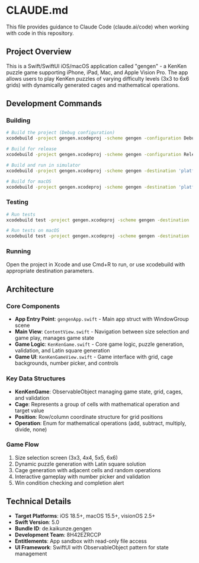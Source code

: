 # CLAUDE.md

This file provides guidance to Claude Code (claude.ai/code) when working with code in this repository.

## Project Overview

This is a Swift/SwiftUI iOS/macOS application called "gengen" - a KenKen puzzle game supporting iPhone, iPad, Mac, and Apple Vision Pro. The app allows users to play KenKen puzzles of varying difficulty levels (3x3 to 6x6 grids) with dynamically generated cages and mathematical operations.

## Development Commands

### Building
```bash
# Build the project (Debug configuration)
xcodebuild -project gengen.xcodeproj -scheme gengen -configuration Debug build

# Build for release
xcodebuild -project gengen.xcodeproj -scheme gengen -configuration Release build

# Build and run in simulator
xcodebuild -project gengen.xcodeproj -scheme gengen -destination 'platform=iOS Simulator,name=iPhone 15 Pro' build

# Build for macOS
xcodebuild -project gengen.xcodeproj -scheme gengen -destination 'platform=macOS' build
```

### Testing
```bash
# Run tests
xcodebuild test -project gengen.xcodeproj -scheme gengen -destination 'platform=iOS Simulator,name=iPhone 15 Pro'

# Run tests on macOS
xcodebuild test -project gengen.xcodeproj -scheme gengen -destination 'platform=macOS'
```

### Running
Open the project in Xcode and use Cmd+R to run, or use xcodebuild with appropriate destination parameters.

## Architecture

### Core Components
- **App Entry Point**: `gengenApp.swift` - Main app struct with WindowGroup scene
- **Main View**: `ContentView.swift` - Navigation between size selection and game play, manages game state
- **Game Logic**: `KenKenGame.swift` - Core game logic, puzzle generation, validation, and Latin square generation
- **Game UI**: `KenKenGameView.swift` - Game interface with grid, cage backgrounds, number picker, and controls

### Key Data Structures
- **KenKenGame**: ObservableObject managing game state, grid, cages, and validation
- **Cage**: Represents a group of cells with mathematical operation and target value
- **Position**: Row/column coordinate structure for grid positions
- **Operation**: Enum for mathematical operations (add, subtract, multiply, divide, none)

### Game Flow
1. Size selection screen (3x3, 4x4, 5x5, 6x6)
2. Dynamic puzzle generation with Latin square solution
3. Cage generation with adjacent cells and random operations
4. Interactive gameplay with number picker and validation
5. Win condition checking and completion alert

## Technical Details

- **Target Platforms**: iOS 18.5+, macOS 15.5+, visionOS 2.5+
- **Swift Version**: 5.0
- **Bundle ID**: de.kaikunze.gengen
- **Development Team**: 8H42EZRCCP
- **Entitlements**: App sandbox with read-only file access
- **UI Framework**: SwiftUI with ObservableObject pattern for state management